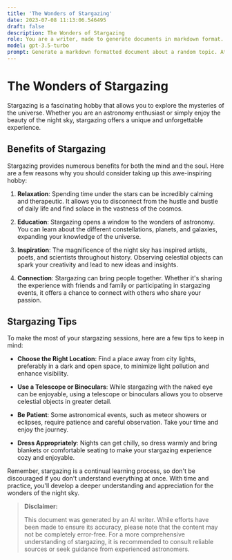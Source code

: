 ```yaml
---
title: 'The Wonders of Stargazing'
date: 2023-07-08 11:13:06.546495
draft: false
description: The Wonders of Stargazing
role: You are a writer, made to generate documents in markdown format. It is very important that all of the documents you generate are in valid markdown format.
model: gpt-3.5-turbo
prompt: Generate a markdown formatted document about a random topic. At the bottom, include a disclaimer explaining that the document was generated by you. The first line of the document should be the title. Make sure that the entire document is in proper markdown format, using a mix of various tags to make the document visually appealing.
---
```


# The Wonders of Stargazing

Stargazing is a fascinating hobby that allows you to explore the mysteries of the universe. Whether you are an astronomy enthusiast or simply enjoy the beauty of the night sky, stargazing offers a unique and unforgettable experience. 

## Benefits of Stargazing

Stargazing provides numerous benefits for both the mind and the soul. Here are a few reasons why you should consider taking up this awe-inspiring hobby:

1. **Relaxation**: Spending time under the stars can be incredibly calming and therapeutic. It allows you to disconnect from the hustle and bustle of daily life and find solace in the vastness of the cosmos.

2. **Education**: Stargazing opens a window to the wonders of astronomy. You can learn about the different constellations, planets, and galaxies, expanding your knowledge of the universe.

3. **Inspiration**: The magnificence of the night sky has inspired artists, poets, and scientists throughout history. Observing celestial objects can spark your creativity and lead to new ideas and insights.

4. **Connection**: Stargazing can bring people together. Whether it's sharing the experience with friends and family or participating in stargazing events, it offers a chance to connect with others who share your passion.

## Stargazing Tips

To make the most of your stargazing sessions, here are a few tips to keep in mind:

- **Choose the Right Location**: Find a place away from city lights, preferably in a dark and open space, to minimize light pollution and enhance visibility.

- **Use a Telescope or Binoculars**: While stargazing with the naked eye can be enjoyable, using a telescope or binoculars allows you to observe celestial objects in greater detail.

- **Be Patient**: Some astronomical events, such as meteor showers or eclipses, require patience and careful observation. Take your time and enjoy the journey.

- **Dress Appropriately**: Nights can get chilly, so dress warmly and bring blankets or comfortable seating to make your stargazing experience cozy and enjoyable.

Remember, stargazing is a continual learning process, so don't be discouraged if you don't understand everything at once. With time and practice, you'll develop a deeper understanding and appreciation for the wonders of the night sky.

> **Disclaimer:**
>
> This document was generated by an AI writer. While efforts have been made to ensure its accuracy, please note that the content may not be completely error-free. For a more comprehensive understanding of stargazing, it is recommended to consult reliable sources or seek guidance from experienced astronomers.